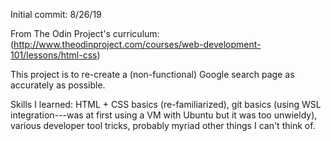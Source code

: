 Initial commit: 8/26/19

From The Odin Project's curriculum:
(http://www.theodinproject.com/courses/web-development-101/lessons/html-css)

This project is to re-create a (non-functional) Google search page as accurately as possible.

Skills I learned: HTML + CSS basics (re-familiarized), git basics (using WSL integration---was at first using a VM with Ubuntu but it was too unwieldy), various developer tool tricks, probably myriad other things I can't think of.
